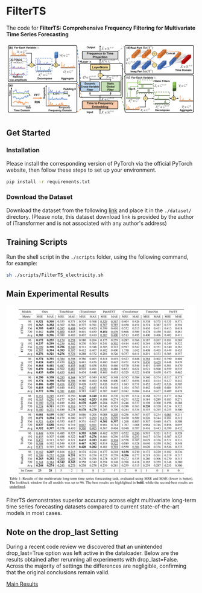 # FilterTS
The code for **FilterTS: Comprehensive Frequency Filtering for Multivariate Time Series Forecasting**

![FilterTS main](./pic/FilterTS_main.png)

## Get Started
### Installation
Please install the corresponding version of PyTorch via the official PyTorch website, then follow these steps to set up your environment.
```bash
pip install -r requirements.txt
```

### Download the Dataset
Download the dataset from the following [link](https://drive.google.com/file/d/1l51QsKvQPcqILT3DwfjCgx8Dsg2rpjot/edit) and place it in the `./dataset/` directory.
(Please note, this dataset download link is provided by the author of iTransformer and is not associated with any author's address)

## Training Scripts
Run the shell script in the `./scripts` folder, using the following command, for example:
```bash
sh ./scripts/FilterTS_electricity.sh
```

## Main Experimental Results
![Main Results](./pic/main_results.png)

FilterTS demonstrates superior accuracy across eight multivariate long-term time series forecasting datasets compared to current state-of-the-art models in most cases. 

## Note on the drop_last Setting

During a recent code review we discovered that an unintended drop_last=True option was left active in the dataloader.
Below are the results obtained after rerunning all experiments with drop_last=False. Across the majority of settings the differences are negligible, confirming that the original conclusions remain valid. 

[Main Results](./pic/main_results_fix.png)